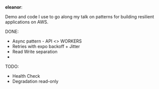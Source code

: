 

**eleanor**:

Demo and code I use to go along my talk on patterns for building resilient applications on AWS. 


DONE:
- Async pattern - API <> WORKERS
- Retries with expo backoff + Jitter
- Read Write separation
- 

TODO:
- Health Check
- Degradation read-only

